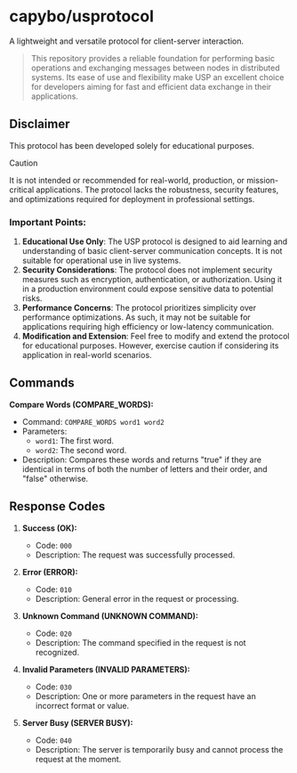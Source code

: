 # capybo/usprotocol

A lightweight and versatile protocol for client-server interaction. 
> This repository provides a reliable foundation for performing basic operations and exchanging messages between nodes in distributed systems.
> Its ease of use and flexibility make USP an excellent choice for developers aiming for fast and efficient data exchange in their applications.

## Disclaimer
This protocol has been developed solely for educational purposes.

> [!CAUTION]
> It is not intended or recommended for real-world, production, or mission-critical applications.
> The protocol lacks the robustness, security features, and optimizations required for deployment in professional settings.

### Important Points:
1. **Educational Use Only**: The USP protocol is designed to aid learning and understanding of basic client-server communication concepts. It is not suitable for operational use in live systems.
2. **Security Considerations**: The protocol does not implement security measures such as encryption, authentication, or authorization. Using it in a production environment could expose sensitive data to potential risks.
3. **Performance Concerns**: The protocol prioritizes simplicity over performance optimizations. As such, it may not be suitable for applications requiring high efficiency or low-latency communication.
4. **Modification and Extension**: Feel free to modify and extend the protocol for educational purposes. However, exercise caution if considering its application in real-world scenarios.

## Commands
**Compare Words (COMPARE_WORDS):**
   - Command: `COMPARE_WORDS word1 word2`
   - Parameters:
      - `word1`: The first word.
      - `word2`: The second word.
   - Description: Сompares these words and returns "true" if they are identical in terms of both the number of letters and their order, and "false" otherwise.

## Response Codes
1. **Success (OK):**
   - Code: `000`
   - Description: The request was successfully processed.

2. **Error (ERROR):**
   - Code: `010`
   - Description: General error in the request or processing.

3. **Unknown Command (UNKNOWN COMMAND):**
   - Code: `020`
   - Description: The command specified in the request is not recognized.

4. **Invalid Parameters (INVALID PARAMETERS):**
   - Code: `030`
   - Description: One or more parameters in the request have an incorrect format or value.

5. **Server Busy (SERVER BUSY):**
   - Code: `040`
   - Description: The server is temporarily busy and cannot process the request at the moment.
